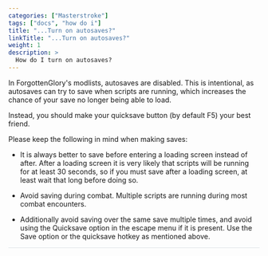 ```yaml
---
categories: ["Masterstroke"]
tags: ["docs", "how do i"] 
title: "...Turn on autosaves?"
linkTitle: "...Turn on autosaves?"
weight: 1
description: >
  How do I turn on autosaves?
---
```


In ForgottenGlory's modlists, autosaves are disabled. This is intentional, as autosaves can try to save when scripts are running, which increases the chance of your save no longer being able to load.

Instead, you should make your quicksave button (by default F5) your best friend.

Please keep the following in mind when making saves:

- It is always better to save before entering a loading screen instead of after. After a loading screen it is very likely that scripts will be running for at least 30 seconds, so if you must save after a loading screen, at least wait that long before doing so.

- Avoid saving during combat. Multiple scripts are running during most combat encounters.

- Additionally avoid saving over the same save multiple times, and avoid using the Quicksave option in the escape menu if it is present. Use the Save option or the quicksave hotkey as mentioned above.

<hr style="background-color: #dee2e6;"></hr>